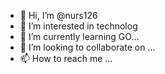 - 👋 Hi, I’m @nurs126
- 👀 I’m interested in technolog
- 🌱 I’m currently learning GO...
- 💞️ I’m looking to collaborate on ...
- 📫 How to reach me ...

<!---
nurs126/nurs126 is a ✨ special ✨ repository because its `README.md` (this file) appears on your GitHub profile.
You can click the Preview link to take a look at your changes.
--->
